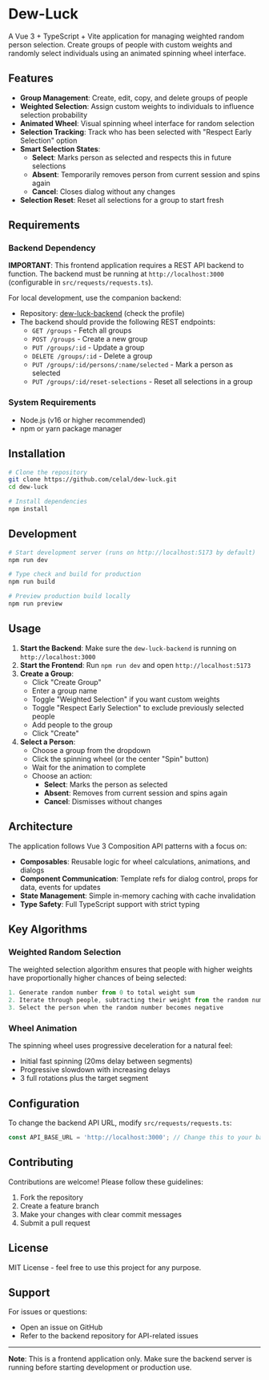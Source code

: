 # Dew-Luck

A Vue 3 + TypeScript + Vite application for managing weighted random person selection. Create groups of people with custom weights and randomly select individuals using an animated spinning wheel interface.

## Features

- **Group Management**: Create, edit, copy, and delete groups of people
- **Weighted Selection**: Assign custom weights to individuals to influence selection probability
- **Animated Wheel**: Visual spinning wheel interface for random selection
- **Selection Tracking**: Track who has been selected with "Respect Early Selection" option
- **Smart Selection States**:
  - **Select**: Marks person as selected and respects this in future selections
  - **Absent**: Temporarily removes person from current session and spins again
  - **Cancel**: Closes dialog without any changes
- **Selection Reset**: Reset all selections for a group to start fresh

## Requirements

### Backend Dependency

**IMPORTANT**: This frontend application requires a REST API backend to function. The backend must be running at `http://localhost:3000` (configurable in `src/requests/requests.ts`).

For local development, use the companion backend:
- Repository: [dew-luck-backend](https://github.com/celal/dew-luck-backend) (check the profile)
- The backend should provide the following REST endpoints:
  - `GET /groups` - Fetch all groups
  - `POST /groups` - Create a new group
  - `PUT /groups/:id` - Update a group
  - `DELETE /groups/:id` - Delete a group
  - `PUT /groups/:id/persons/:name/selected` - Mark a person as selected
  - `PUT /groups/:id/reset-selections` - Reset all selections in a group

### System Requirements

- Node.js (v16 or higher recommended)
- npm or yarn package manager

## Installation

```bash
# Clone the repository
git clone https://github.com/celal/dew-luck.git
cd dew-luck

# Install dependencies
npm install
```

## Development

```bash
# Start development server (runs on http://localhost:5173 by default)
npm run dev

# Type check and build for production
npm run build

# Preview production build locally
npm run preview
```

## Usage

1. **Start the Backend**: Make sure the `dew-luck-backend` is running on `http://localhost:3000`
2. **Start the Frontend**: Run `npm run dev` and open `http://localhost:5173`
3. **Create a Group**:
   - Click "Create Group"
   - Enter a group name
   - Toggle "Weighted Selection" if you want custom weights
   - Toggle "Respect Early Selection" to exclude previously selected people
   - Add people to the group
   - Click "Create"
4. **Select a Person**:
   - Choose a group from the dropdown
   - Click the spinning wheel (or the center "Spin" button)
   - Wait for the animation to complete
   - Choose an action:
     - **Select**: Marks the person as selected
     - **Absent**: Removes from current session and spins again
     - **Cancel**: Dismisses without changes


## Architecture

The application follows Vue 3 Composition API patterns with a focus on:

- **Composables**: Reusable logic for wheel calculations, animations, and dialogs
- **Component Communication**: Template refs for dialog control, props for data, events for updates
- **State Management**: Simple in-memory caching with cache invalidation
- **Type Safety**: Full TypeScript support with strict typing

## Key Algorithms

### Weighted Random Selection
The weighted selection algorithm ensures that people with higher weights have proportionally higher chances of being selected:

```typescript
1. Generate random number from 0 to total weight sum
2. Iterate through people, subtracting their weight from the random number
3. Select the person when the random number becomes negative
```

### Wheel Animation
The spinning wheel uses progressive deceleration for a natural feel:
- Initial fast spinning (20ms delay between segments)
- Progressive slowdown with increasing delays
- 3 full rotations plus the target segment

## Configuration

To change the backend API URL, modify `src/requests/requests.ts`:

```typescript
const API_BASE_URL = 'http://localhost:3000'; // Change this to your backend URL
```

## Contributing

Contributions are welcome! Please follow these guidelines:
1. Fork the repository
2. Create a feature branch
3. Make your changes with clear commit messages
4. Submit a pull request

## License

MIT License - feel free to use this project for any purpose.

## Support

For issues or questions:
- Open an issue on GitHub
- Refer to the backend repository for API-related issues

---

**Note**: This is a frontend application only. Make sure the backend server is running before starting development or production use.
